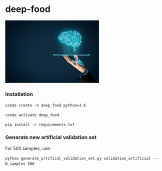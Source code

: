 # deep-food

<img src="https://github.com/Iskriyana/deep-food/blob/master/deep_food.jpg" width=300/>

### Installation

`conda create -n deep_food python=3.6`

`conda activate deep_food`

`pip install -r requirements.txt`

### Generate new artificial validation set

For 500 samples, use:

`python generate_artifical_validation_set.py validation_artificial --N_samples 500`
